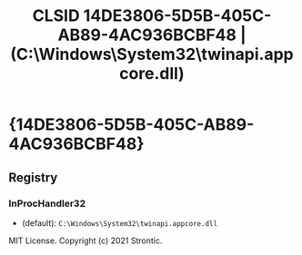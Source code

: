 ﻿---
title: "CLSID 14DE3806-5D5B-405C-AB89-4AC936BCBF48 | (C:\\Windows\\System32\\twinapi.appcore.dll)"
excerpt: What is COM-Object CLSID 14DE3806-5D5B-405C-AB89-4AC936BCBF48?
---

# {14DE3806-5D5B-405C-AB89-4AC936BCBF48}


## Registry


### InProcHandler32

* (default): `C:\Windows\System32\twinapi.appcore.dll`

MIT License. Copyright (c) 2021 Strontic.


